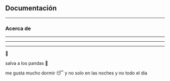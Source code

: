 ## Documentación

***

### Acerca de

***
---
___

:man:

salva a los pandas :panda_face:

me gusta mucho dormir :sleeping: y no solo en las noches y no todo el dia